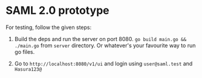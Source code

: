 # SAML 2.0 prototype

For testing, follow the given steps:

1. Build the deps and run the server on port 8080. `go build main.go && ./main.go` from `server` directory. Or whatever's your favourite way to run go files.

2. Go to `http://localhost:8080/v1/ui` and login using `user@saml.test` and `Hasura123@`

